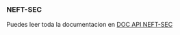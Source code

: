 ### NEFT-SEC
Puedes leer toda la documentacion en [DOC API NEFT-SEC](https://neftsec.atlassian.net/wiki/spaces/NW/pages/2916376/API)
